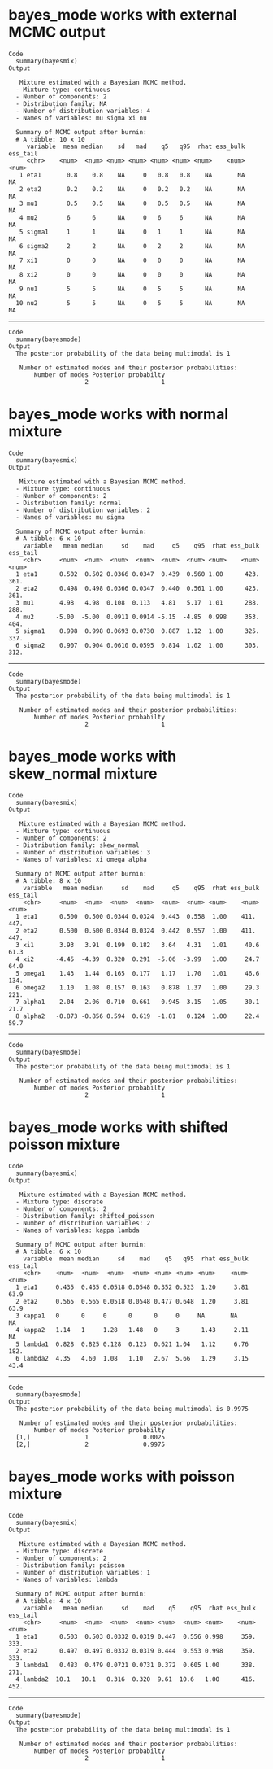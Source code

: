 # bayes_mode works with external MCMC output

    Code
      summary(bayesmix)
    Output
      
       Mixture estimated with a Bayesian MCMC method.
      - Mixture type: continuous
      - Number of components: 2
      - Distribution family: NA
      - Number of distribution variables: 4
      - Names of variables: mu sigma xi nu
      
      Summary of MCMC output after burnin:
      # A tibble: 10 x 10
         variable  mean median    sd   mad    q5   q95  rhat ess_bulk ess_tail
         <chr>    <num>  <num> <num> <num> <num> <num> <num>    <num>    <num>
       1 eta1       0.8    0.8    NA     0   0.8   0.8    NA       NA       NA
       2 eta2       0.2    0.2    NA     0   0.2   0.2    NA       NA       NA
       3 mu1        0.5    0.5    NA     0   0.5   0.5    NA       NA       NA
       4 mu2        6      6      NA     0   6     6      NA       NA       NA
       5 sigma1     1      1      NA     0   1     1      NA       NA       NA
       6 sigma2     2      2      NA     0   2     2      NA       NA       NA
       7 xi1        0      0      NA     0   0     0      NA       NA       NA
       8 xi2        0      0      NA     0   0     0      NA       NA       NA
       9 nu1        5      5      NA     0   5     5      NA       NA       NA
      10 nu2        5      5      NA     0   5     5      NA       NA       NA

---

    Code
      summary(bayesmode)
    Output
      The posterior probability of the data being multimodal is 1
      
       Number of estimated modes and their posterior probabilities:
           Number of modes Posterior probabilty 
                         2                    1 

# bayes_mode works with normal mixture

    Code
      summary(bayesmix)
    Output
      
       Mixture estimated with a Bayesian MCMC method.
      - Mixture type: continuous
      - Number of components: 2
      - Distribution family: normal
      - Number of distribution variables: 2
      - Names of variables: mu sigma
      
      Summary of MCMC output after burnin:
      # A tibble: 6 x 10
        variable   mean median     sd    mad     q5    q95  rhat ess_bulk ess_tail
        <chr>     <num>  <num>  <num>  <num>  <num>  <num> <num>    <num>    <num>
      1 eta1      0.502  0.502 0.0366 0.0347  0.439  0.560 1.00      423.     361.
      2 eta2      0.498  0.498 0.0366 0.0347  0.440  0.561 1.00      423.     361.
      3 mu1       4.98   4.98  0.108  0.113   4.81   5.17  1.01      288.     288.
      4 mu2      -5.00  -5.00  0.0911 0.0914 -5.15  -4.85  0.998     353.     404.
      5 sigma1    0.998  0.998 0.0693 0.0730  0.887  1.12  1.00      325.     337.
      6 sigma2    0.907  0.904 0.0610 0.0595  0.814  1.02  1.00      303.     312.

---

    Code
      summary(bayesmode)
    Output
      The posterior probability of the data being multimodal is 1
      
       Number of estimated modes and their posterior probabilities:
           Number of modes Posterior probabilty 
                         2                    1 

# bayes_mode works with skew_normal mixture

    Code
      summary(bayesmix)
    Output
      
       Mixture estimated with a Bayesian MCMC method.
      - Mixture type: continuous
      - Number of components: 2
      - Distribution family: skew_normal
      - Number of distribution variables: 3
      - Names of variables: xi omega alpha
      
      Summary of MCMC output after burnin:
      # A tibble: 8 x 10
        variable   mean median     sd    mad     q5    q95  rhat ess_bulk ess_tail
        <chr>     <num>  <num>  <num>  <num>  <num>  <num> <num>    <num>    <num>
      1 eta1      0.500  0.500 0.0344 0.0324  0.443  0.558  1.00    411.     447. 
      2 eta2      0.500  0.500 0.0344 0.0324  0.442  0.557  1.00    411.     447. 
      3 xi1       3.93   3.91  0.199  0.182   3.64   4.31   1.01     40.6     61.3
      4 xi2      -4.45  -4.39  0.320  0.291  -5.06  -3.99   1.00     24.7     64.0
      5 omega1    1.43   1.44  0.165  0.177   1.17   1.70   1.01     46.6    134. 
      6 omega2    1.10   1.08  0.157  0.163   0.878  1.37   1.00     29.3    221. 
      7 alpha1    2.04   2.06  0.710  0.661   0.945  3.15   1.05     30.1     21.7
      8 alpha2   -0.873 -0.856 0.594  0.619  -1.81   0.124  1.00     22.4     59.7

---

    Code
      summary(bayesmode)
    Output
      The posterior probability of the data being multimodal is 1
      
       Number of estimated modes and their posterior probabilities:
           Number of modes Posterior probabilty 
                         2                    1 

# bayes_mode works with shifted poisson mixture

    Code
      summary(bayesmix)
    Output
      
       Mixture estimated with a Bayesian MCMC method.
      - Mixture type: discrete
      - Number of components: 2
      - Distribution family: shifted_poisson
      - Number of distribution variables: 2
      - Names of variables: kappa lambda
      
      Summary of MCMC output after burnin:
      # A tibble: 6 x 10
        variable  mean median     sd    mad    q5   q95  rhat ess_bulk ess_tail
        <chr>    <num>  <num>  <num>  <num> <num> <num> <num>    <num>    <num>
      1 eta1     0.435  0.435 0.0518 0.0548 0.352 0.523  1.20     3.81     63.9
      2 eta2     0.565  0.565 0.0518 0.0548 0.477 0.648  1.20     3.81     63.9
      3 kappa1   0      0     0      0      0     0     NA       NA        NA  
      4 kappa2   1.14   1     1.28   1.48   0     3      1.43     2.11     NA  
      5 lambda1  0.828  0.825 0.128  0.123  0.621 1.04   1.12     6.76    182. 
      6 lambda2  4.35   4.60  1.08   1.10   2.67  5.66   1.29     3.15     43.4

---

    Code
      summary(bayesmode)
    Output
      The posterior probability of the data being multimodal is 0.9975
      
       Number of estimated modes and their posterior probabilities:
           Number of modes Posterior probabilty
      [1,]               1               0.0025
      [2,]               2               0.9975

# bayes_mode works with poisson mixture

    Code
      summary(bayesmix)
    Output
      
       Mixture estimated with a Bayesian MCMC method.
      - Mixture type: discrete
      - Number of components: 2
      - Distribution family: poisson
      - Number of distribution variables: 1
      - Names of variables: lambda
      
      Summary of MCMC output after burnin:
      # A tibble: 4 x 10
        variable   mean median     sd    mad    q5    q95  rhat ess_bulk ess_tail
        <chr>     <num>  <num>  <num>  <num> <num>  <num> <num>    <num>    <num>
      1 eta1      0.503  0.503 0.0332 0.0319 0.447  0.556 0.998     359.     333.
      2 eta2      0.497  0.497 0.0332 0.0319 0.444  0.553 0.998     359.     333.
      3 lambda1   0.483  0.479 0.0721 0.0731 0.372  0.605 1.00      338.     271.
      4 lambda2  10.1   10.1   0.316  0.320  9.61  10.6   1.00      416.     452.

---

    Code
      summary(bayesmode)
    Output
      The posterior probability of the data being multimodal is 1
      
       Number of estimated modes and their posterior probabilities:
           Number of modes Posterior probabilty 
                         2                    1 

